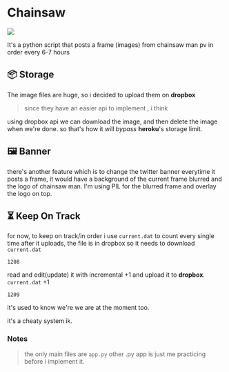 # Chainsaw
<img src="https://img.shields.io/badge/deprecated-discontinued-inactive"/>

It's a python script that posts a frame (images) from 
chainsaw man pv in order every 6-7 hours

## 📦 Storage

The image files are huge, so i decided to upload them on **dropbox** 
> since they have an easier api to implement , i think

using dropbox api we can download the image, and then delete the image when we're done.
so that's how it will _bypass_ **heroku**'s storage limit.
 
## 🖼️ Banner
there's another feature which is to change the twitter banner
everytime it posts a frame, it would have a background of the current frame blurred
and the logo of chainsaw man. I'm using PIL for the blurred frame and overlay the logo 
on top.


## ⏳ Keep On Track

for now, to keep on track/in order i use `current.dat` to count every single time
after it uploads, the file is in dropbox so it needs to download `current.dat`
<br>
```
1208
```
read and edit(update) it with incremental +1 and upload it to **dropbox**.
<br>
`current.dat` +1
```
1209
```

it's used to know we're we are at the moment too.

it's a cheaty system ik. 






### Notes
> the only main files are `app.py` other .py app is just me practicing before i implement it.
